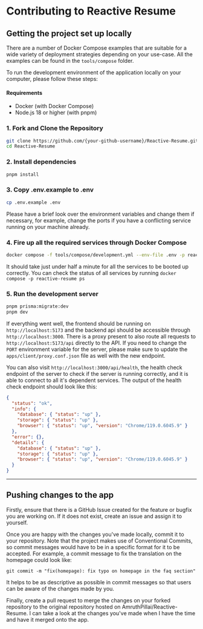 # Contributing to Reactive Resume

## Getting the project set up locally

There are a number of Docker Compose examples that are suitable for a wide variety of deployment strategies depending on your use-case. All the examples can be found in the `tools/compose` folder.

To run the development environment of the application locally on your computer, please follow these steps:

#### Requirements

- Docker (with Docker Compose)
- Node.js 18 or higher (with pnpm)

### 1. Fork and Clone the Repository

```sh
git clone https://github.com/{your-github-username}/Reactive-Resume.git
cd Reactive-Resume
```

### 2. Install dependencies

```sh
pnpm install
```

### 3. Copy .env.example to .env

```sh
cp .env.example .env
```

Please have a brief look over the environment variables and change them if necessary, for example, change the ports if you have a conflicting service running on your machine already.

### 4. Fire up all the required services through Docker Compose

```sh
docker compose -f tools/compose/development.yml --env-file .env -p reactive-resume up -d
```

It should take just under half a minute for all the services to be booted up correctly. You can check the status of all services by running `docker compose -p reactive-resume ps`

### 5. Run the development server

```sh
pnpm prisma:migrate:dev
pnpm dev
```

If everything went well, the frontend should be running on `http://localhost:5173` and the backend api should be accessible through `http://localhost:3000`. There is a proxy present to also route all requests to `http://localhost:5173/api` directly to the API. If you need to change the `PORT` environment variable for the server, please make sure to update the `apps/client/proxy.conf.json` file as well with the new endpoint.

You can also visit `http://localhost:3000/api/health`, the health check endpoint of the server to check if the server is running correctly, and it is able to connect to all it's dependent services. The output of the health check endpoint should look like this:

```json
{
  "status": "ok",
  "info": {
    "database": { "status": "up" },
    "storage": { "status": "up" },
    "browser": { "status": "up", "version": "Chrome/119.0.6045.9" }
  },
  "error": {},
  "details": {
    "database": { "status": "up" },
    "storage": { "status": "up" },
    "browser": { "status": "up", "version": "Chrome/119.0.6045.9" }
  }
}
```

---

## Pushing changes to the app

Firstly, ensure that there is a GitHub Issue created for the feature or bugfix you are working on. If it does not exist, create an issue and assign it to yourself.

Once you are happy with the changes you've made locally, commit it to your repository. Note that the project makes use of Conventional Commits, so commit messages would have to be in a specific format for it to be accepted. For example, a commit message to fix the translation on the homepage could look like:

```
git commit -m "fix(homepage): fix typo on homepage in the faq section"
```

It helps to be as descriptive as possible in commit messages so that users can be aware of the changes made by you.

Finally, create a pull request to merge the changes on your forked repository to the original repository hosted on AmruthPillai/Reactive-Resume. I can take a look at the changes you've made when I have the time and have it merged onto the app.
